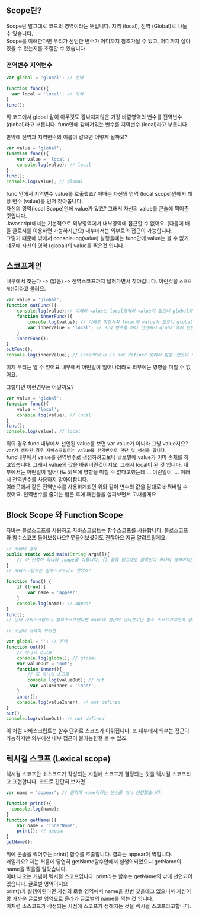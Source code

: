## Scope란?
Scope란 말그대로 코드의 영역이라는 뜻입니다. 지역 (local), 전역 (Global)로 나눌 수 있습니다.       
Scope를 이해한다면 우리가 선언한 변수가 어디까지 참조가될 수 있고, 어디까지 살아있을 수 있는지를 조절할 수 있습니다.

### 전역변수 지역변수
```js
var global = 'global'; // 전역

function func(){
  var local = 'local'; // 지역
}
func();
```
위 코드에서  global 같이 아무것도 감싸지지않은 가장 바깥영역의 변수를 전역변수 (global)라고 부릅니다. func안에 감싸져있는 변수를 지역변수 (local)라고 부릅니다. 

만약에 전역과 지역변수의 이름이 같으면 어떻게 될까요?
```js
var value = 'global';
function func(){
	var value = 'local';
	console.log(value); // local
}
func();
console.log(value); // global
```
func 안에서 지역변수 value를 호출했죠? 이때는 자신의 영역 (local scope)안에서 해당 변수 (value)를 먼저 찾아봅니다.    
자신의 영역(local Scope)안에 value가 있죠? 그래서 자신의 value를 콘솔에 찍어준것입니다.  
Javascript에서는 기본적으로 외부영역에서 내부영역에 접근할 수 없어요. (다음에 배울 클로저를 이용하면 가능하지만요) 내부에서는 외부로의 접근이 가능합니다.       
그렇기 떄문에 밖에서 console.log(value) 실행을떄는 func안에 value는 볼 수 없기떄문에 자신의 영역 (global)의 value를 찍은것 입니다.

## 스코프체인 
내부에서 찾는다 -> (없음) -> 전역스코프까지 넓혀가면서 찾아갑니다. 이런것을 `스코프 체인`이라고 불러요.
```js
var value = 'global';
function outFunc(){
	console.log(value);// 이때의 value는 local영역의 value가 없으니 global의 value를 찾아가요
	function innerFunc(){
		console.log(value); // 이때도 마찬가지 local에 value가 없으니 global의 value를 찾아가요
		var innerValue = 'local'; // 지역 변수를 하나 선언해서 global에서 한번 불러볼게요
	}
	innerFunc();
}
outFunc();
console.log(innerValue); // innerValue is not defined 위에서 말씀드렸듯이 외부에서 내부는 바라볼 수 없어요! innerValue가 선언된 줄도 모르고있어요.
```
이제 우리는 알 수 있어요 내부에서 어떤일이 일어나더라도 외부에는 영향을 미칠 수 없어요.

그렇다면 이런경우는 어떨까요?
```js
var value = 'global';
function func(){
	value = 'local'; 
	console.log(value); // local
}
func();
console.log(value); // local
```
위의 경우 func 내부에서 선언된 value를 보면 var value가 아니라 그냥 value지요? `var가 생략된 경우 자바스크립트는 value를 전역변수로 판단 및 생성을 합니다.`  
func내부에서 value를 전역변수로 생성하려고보니 글로벌에 value가 이미 존재를 하고있습니다. 그래서 value의 값을 바꿔버린것이지요. 그래서 local이 된 것 입니다.
내부에서는 어떤일이 일어나도 외부에 영향을 미칠 수 없다고했는데 ... 이런일이 .... 이래서 전역변수를 사용하지 말아야합니다.    
여러곳에서 같은 전역변수를 사용하게되면 위와 같이 변수의 값을 맘대로 바꿔버릴 수 있어요. 전역변수를 줄이는 법은 후에 패턴들을 살펴보면서 고쳐볼게요

## Block Scope 와 Function Scope 
자바는 블로스코프를 사용하고 자바스크립트는 함수스코프를 사용합니다. 블로스코프와 함수스코프 들어보셨나요? 못들어보셨어도 괜찮아요 지금 알려드릴게요.
```js
// 자바의 경우
public static void main(String args[]){
	// 이 안쪽이 하나의 scope를 이룹니다. {} 블록 말그대로 블록안이 하나의 영역이라는 뜻입니다.
}
// 자바스크립트는 함수스코프라고 했었죠?

function func() {
    if (true) {
        var name = 'appear';
    }
    console.log(name); // appear
}
func();
// 만약 자바스크립트가 블록스코프였다면 name에 접근이 안되겠지만 함수 스코프기때문에 접근이 가능합니다. 

// 조금더 자세히 보자면

var global = ''; // 전역
function out(){
	// 하나의 스코프
	console.log(global); // global
	var valueOut = 'out';
	function inner(){
		// 또 하나의 스코프
		console.log(valueOut); // out
		 var valueInner = 'inner';
	}
	inner();
	console.log(valueInner); // not defined
}
out();
console.log(valueOut); // not defined
```
이 처럼 자바스크립트는 함수 단위로 스코프가 이뤄집니다. 또 내부에서 외부는 접근이 가능하지만 외부에선 내부 접근이 불가능한걸 볼 수 있죠.

## 렉시컬 스코프 (Lexical scope)
렉시컬 스코프란 소스코드가 작성되는 시점에 스코프가 결정되는 것을 렉시컬 스코프라고 표현합니다. 코드로 간단히 보자면
```js
var name = 'appear'; // 전역에 name이라는 변수를 하나 선언했습니다.

function print(){
  console.log(name);
}
function getName(){
	var name = 'innerName';
	print(); // appear 
}
getName();
```
위에 콘솔을 찍어주는 print() 함수를 호춣합니다.  결과는 appear이 찍힙니다.   
왜일까요? 저는 처음에 당연히 getName함수안에서 실행이되었으니 getName의 name을 찍을줄 알았습니다.  
이떄 나오는 개념이 렉시컬 스코프입니다. print라는 함수는 getName의 밖에 선언되어있습니다. 글로벌 영역이지요   
print()가 실행이된다면 자신의 로컬 영역에서 name을 한번 찾을테고 없으니까 자신이랑 가까운 글로벌 영역으로 올라가 글로벌의 name를 찍는 것 입니다.    
이처럼 소스코드가 작정되는 시점에 스코프가 정해지는 것을 렉시컬 스코프라고합니다. 
